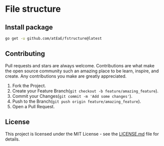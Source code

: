 # File structure

## Install package

```sh
go get -u github.com/atEaE/fstructure@latest
```

## Contributing

Pull requests and stars are always welcome. Contributions are what make the open source community such an amazing place to be learn, inspire, and create.
Any contributions you make are greatly appreciated.

1. Fork the Project.
2. Create your Feature Branch(`git checkout -b feature/amazing_feature`).
3. Commit your Changes(`git commit -m 'Add some changes'`).
4. Push to the Branch(`git push origin feature/amazing_feature`).
5. Open a Pull Request.

## License

This project is licensed under the MIT License - see the [LICENSE.md](LICENSE.md) file for details.
